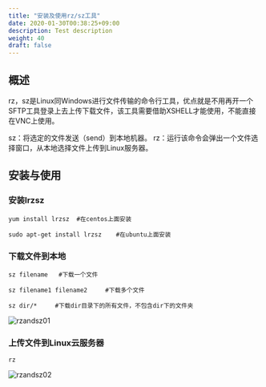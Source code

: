 ```yaml
---
title: "安装及使用rz/sz工具"
date: 2020-01-30T00:38:25+09:00
description: Test description
weight: 40
draft: false
---
```


## 概述

rz，sz是Linux同Windows进行文件传输的命令行工具，优点就是不用再开一个SFTP工具登录上去上传下载文件，该工具需要借助XSHELL才能使用，不能直接在VNC上使用。

sz：将选定的文件发送（send）到本地机器。
rz：运行该命令会弹出一个文件选择窗口，从本地选择文件上传到Linux服务器。

## 安装与使用

### 安装lrzsz

```
yum install lrzsz  #在centos上面安装

sudo apt-get install lrzsz    #在ubuntu上面安装
```

### 下载文件到本地

```
sz filename   #下载一个文件

sz filename1 filename2     #下载多个文件

sz dir/*     #下载dir目录下的所有文件，不包含dir下的文件夹
```

![rzandsz01](../../../_images/rzandsz01.jpg)

### 上传文件到Linux云服务器

```
rz
```

![rzandsz02](../../../_images/rzandsz02.jpg)